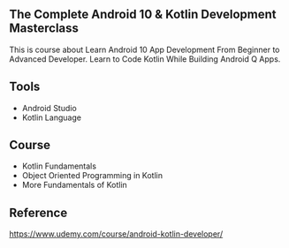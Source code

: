 ## The Complete Android 10 & Kotlin Development Masterclass

This is course about Learn Android 10 App Development From Beginner to Advanced Developer. Learn to Code Kotlin While Building Android Q Apps.

## Tools

* Android Studio
* Kotlin Language

## Course

* Kotlin Fundamentals
* Object Oriented Programming in Kotlin
* More Fundamentals of Kotlin

## Reference

https://www.udemy.com/course/android-kotlin-developer/

